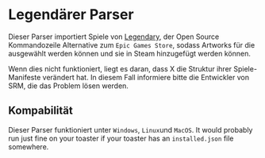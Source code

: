 # Legendärer Parser

Dieser Parser importiert Spiele von [Legendary](https://github.com/derrod/legendary), der Open Source Kommandozeile Alternative zum `Epic Games Store`, sodass Artworks für die ausgewählt werden können und sie in Steam hinzugefügt werden können.

Wenn dies nicht funktioniert, liegt es daran, dass X die Struktur ihrer Spiele-Manifeste verändert hat. In diesem Fall informiere bitte die Entwickler von SRM, die das Problem lösen werden.

## Kompabilität
Dieser Parser funktioniert unter `Windows`, `Linux`und `MacOS`. It would probably run just fine on your toaster if your toaster has an `installed.json` file somewhere.
